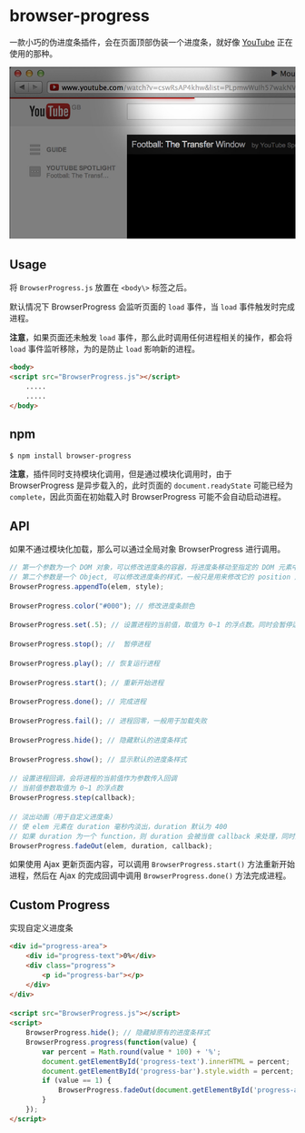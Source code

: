 # browser-progress

一款小巧的伪进度条插件，会在页面顶部伪装一个进度条，就好像 [YouTube](https://www.youtube.com/) 正在使用的那种。

<img src="https://github.com/baijunjie/browser-progress/blob/master/youtube-loading.jpg" width="640">



## Usage

将 `BrowserProgress.js` 放置在 `<body\>` 标签之后。

默认情况下 BrowserProgress 会监听页面的 `load` 事件，当 `load` 事件触发时完成进程。

**注意**，如果页面还未触发 `load` 事件，那么此时调用任何进程相关的操作，都会将 `load` 事件监听移除，为的是防止 `load` 影响新的进程。

``` html
<body>
<script src="BrowserProgress.js"></script>
    .....
    .....
</body>
```


## npm

```shell
$ npm install browser-progress
```

**注意**，插件同时支持模块化调用，但是通过模块化调用时，由于 BrowserProgress 是异步载入的，此时页面的 `document.readyState` 可能已经为 `complete`，因此页面在初始载入时 BrowserProgress 可能不会自动启动进程。



## API

如果不通过模块化加载，那么可以通过全局对象 BrowserProgress 进行调用。

```js
// 第一个参数为一个 DOM 对象，可以修改进度条的容器，将进度条移动至指定的 DOM 元素中
// 第二个参数是一个 Object, 可以修改进度条的样式，一般只是用来修改它的 position 属性
BrowserProgress.appendTo(elem, style);

BrowserProgress.color("#000"); // 修改进度条颜色

BrowserProgress.set(.5); // 设置进程的当前值，取值为 0~1 的浮点数。同时会暂停运行中的进程，使进程变为手动设置

BrowserProgress.stop(); //	暂停进程

BrowserProgress.play(); // 恢复运行进程

BrowserProgress.start(); // 重新开始进程

BrowserProgress.done(); // 完成进程

BrowserProgress.fail(); // 进程回零，一般用于加载失败

BrowserProgress.hide(); // 隐藏默认的进度条样式

BrowserProgress.show(); // 显示默认的进度条样式

// 设置进程回调，会将进程的当前值作为参数传入回调
// 当前值参数取值为 0~1 的浮点数
BrowserProgress.step(callback);

// 淡出动画（用于自定义进度条）
// 使 elem 元素在 duration 毫秒内淡出，duration 默认为 400
// 如果 duration 为一个 function，则 duration 会被当做 callback 来处理，同时第三个参数 callback 会被忽略
BrowserProgress.fadeOut(elem, duration, callback);
```

如果使用 Ajax 更新页面内容，可以调用 `BrowserProgress.start()` 方法重新开始进程，然后在 Ajax 的完成回调中调用 `BrowserProgress.done()` 方法完成进程。



## Custom Progress

实现自定义进度条
``` html
<div id="progress-area">
    <div id="progress-text">0%</div>
    <div class="progress">
        <p id="progress-bar"></p>
    </div>
</div>

<script src="BrowserProgress.js"></script>
<script>
    BrowserProgress.hide(); // 隐藏掉原有的进度条样式
    BrowserProgress.progress(function(value) {
        var percent = Math.round(value * 100) + '%';
        document.getElementById('progress-text').innerHTML = percent;
        document.getElementById('progress-bar').style.width = percent;
        if (value == 1) {
            BrowserProgress.fadeOut(document.getElementById('progress-area'));
        }
    });
</script>
```









